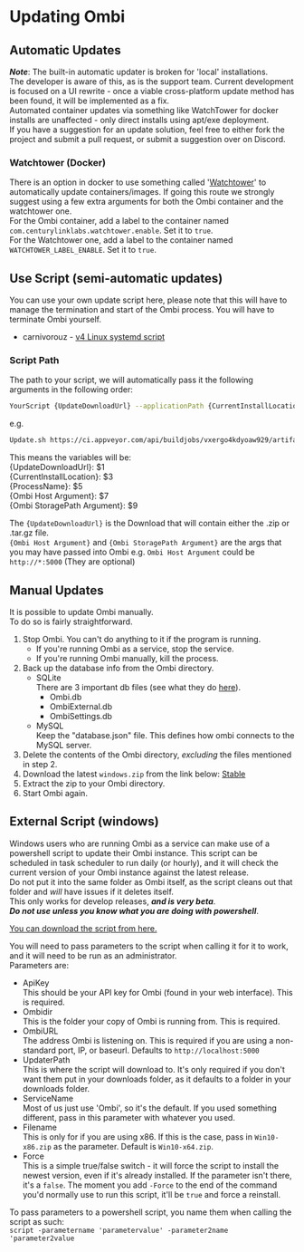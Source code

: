 # Updating Ombi

## Automatic Updates

__*Note*__: The built-in automatic updater is broken for 'local' installations.  
The developer is aware of this, as is the support team. Current development is focused on a UI rewrite - once a viable cross-platform update method has been found, it will be implemented as a fix.  
Automated container updates via something like WatchTower for docker installs are unaffected - only direct installs using apt/exe deployment.  
If you have a suggestion for an update solution, feel free to either fork the project and submit a pull request, or submit a suggestion over on Discord.

### Watchtower (Docker)

There is an option in docker to use something called '[Watchtower](https://hub.docker.com/r/containrrr/watchtower)' to automatically update containers/images. If going this route we strongly suggest using a few extra arguments for both the Ombi container and the watchtower one.  
For the Ombi container, add a label to the container named `com.centurylinklabs.watchtower.enable`. Set it to `true`.  
For the Watchtower one, add a label to the container named `WATCHTOWER_LABEL_ENABLE`. Set it to `true`.

## Use Script (semi-automatic updates)

You can use your own update script here, please note that this will have to manage the termination and start of the Ombi process. You will have to terminate Ombi yourself.  

* carnivorouz - [v4 Linux systemd script](https://github.com/carnivorouz/updateOmbi)

### Script Path

The path to your script, we will automatically pass it the following arguments in the following order:

```bash
YourScript {UpdateDownloadUrl} --applicationPath {CurrentInstallLocation} --processname {ProcessName} --host {Ombi Host Argument} --storage {Ombi StoragePath Argument}
```

e.g.

```bash
Update.sh https://ci.appveyor.com/api/buildjobs/vxergo4kdyoaw929/artifacts/linux.tar.gz --applicationPath /opt/ombi --processname ombi --host http://*:5000 
```

This means the variables will be:  
{UpdateDownloadUrl}: $1  
{CurrentInstallLocation}: $3  
{ProcessName}: $5  
{Ombi Host Argument}: $7  
{Ombi StoragePath Argument}: $9  

The `{UpdateDownloadUrl}` is the Download that will contain either the .zip or .tar.gz file.  
`{Ombi Host Argument}` and `{Ombi StoragePath Argument}` are the args that you may have passed into Ombi e.g. `Ombi Host Argument` could be `http://*:5000` (They are optional)

## Manual Updates

It is possible to update Ombi manually.  
To do so is fairly straightforward.  

1. Stop Ombi. You can't do anything to it if the program is running.
    * If you're running Ombi as a service, stop the service.
    * If you're running Ombi manually, kill the process.
2. Back up the database info from the Ombi directory.
    * SQLite  
      There are 3 important db files (see what they do [here](../../info/faq/#database-uses)).  
        * Ombi.db
        * OmbiExternal.db
        * OmbiSettings.db  
    * MySQL  
      Keep the "database.json" file. This defines how ombi connects to the MySQL server.
3. Delete the contents of the Ombi directory, _excluding_ the files mentioned in step 2.
4. Download the latest `windows.zip`  from the link below:
[Stable](https://github.com/Ombi-app/Ombi.Releases/releases)
5. Extract the zip to your Ombi directory.
6. Start Ombi again.

## External Script (windows)

Windows users who are running Ombi as a service can make use of a powershell script to update their Ombi instance. This script can be scheduled in task scheduler to run daily (or hourly), and it will check the current version of your Ombi instance against the latest release.  
Do not put it into the same folder as Ombi itself, as the script cleans out that folder and _will_ have issues if it deletes itself.  
This only works for develop releases, __*and is very beta*__.  
__*Do not use unless you know what you are doing with powershell*__.

[You can download the script from here.](../assets/scripts/Get-OmbiUpdate.ps1)

You will need to pass parameters to the script when calling it for it to work, and it will need to be run as an administrator.  
Parameters are:

* ApiKey  
This should be your API key for Ombi (found in your web interface). This is required.
* Ombidir  
This is the folder your copy of Ombi is running from. This is required.
* OmbiURL  
The address Ombi is listening on. This is required if you are using a non-standard port, IP, or baseurl. Defaults to `http://localhost:5000`
* UpdaterPath  
This is where the script will download to. It's only required if you don't want them put in your downloads folder, as it defaults to a folder in your downloads folder.
* ServiceName  
Most of us just use 'Ombi', so it's the default. If you used something different, pass in this parameter with whatever you used.
* Filename  
This is only for if you are using x86. If this is the case, pass in `Win10-x86.zip` as the parameter. Default is `Win10-x64.zip`.  
* Force  
This is a simple true/false switch - it will force the script to install the newest version, even if it's already installed. If the parameter isn't there, it's a `false`. The moment you add `-Force` to the end of the command you'd normally use to run this script, it'll be `true` and force a reinstall.

To pass parameters to a powershell script, you name them when calling the script as such:  
`script -parametername 'parametervalue' -parameter2name 'parameter2value`  
